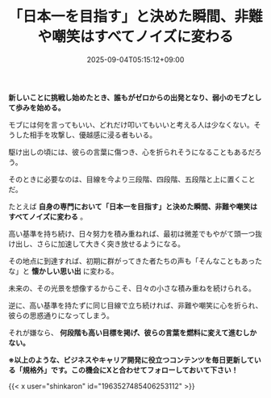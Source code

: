 ﻿---
title: "「日本一を目指す」と決めた瞬間、非難や嘲笑はすべてノイズに変わる"
date: 2025-09-04T05:15:12+09:00
draft: false
---

**新しいことに挑戦し始めたとき、誰もがゼロからの出発となり、弱小のモブとして歩みを始める。**

モブには何を言ってもいい、どれだけ叩いてもいいと考える人は少なくない。そうした相手を攻撃し、優越感に浸る者もいる。

駆け出しの頃には、彼らの言葉に傷つき、心を折られそうになることもあるだろう。

そのときに必要なのは、目線を今より三段階、四段階、五段階と上に置くことだ。

たとえば **自身の専門において「日本一を目指す」と決めた瞬間、非難や嘲笑はすべてノイズに変わる** 。

高い基準を持ち続け、日々努力を積み重ねれば、最初は微差でもやがて頭一つ抜け出し、さらに加速して大きく突き放せるようになる。

その地点に到達すれば、初期に群がってきた者たちの声も「そんなこともあったな」と **懐かしい思い出** に変わる。

未来の、その光景を想像するからこそ、日々の小さな積み重ねを続けられる。

逆に、高い基準を持たずに同じ目線で立ち続ければ、非難や嘲笑に心を折られ、彼らの思惑通りになってしまう。

それが嫌なら、 **何段階も高い目標を掲げ、彼らの言葉を燃料に変えて進むしかない。**



**※以上のような、ビジネスやキャリア開発に役立つコンテンツを毎日更新している「規格外」です。この機会にXと合わせてフォローしておいて下さい！**



{{< x user="shinkaron" id="1963527485406253112" >}}